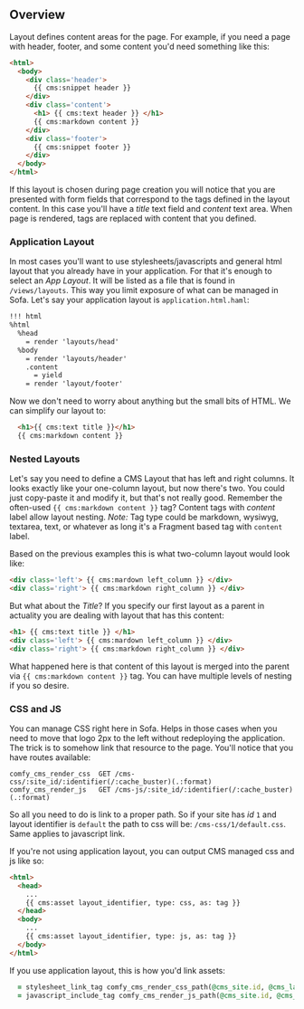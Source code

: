 ## Overview

Layout defines content areas for the page. For example, if you need a page with header, footer, and some content you'd need something like this:

```html
<html>
  <body>
    <div class='header'>
      {{ cms:snippet header }}
    </div>
    <div class='content'>
      <h1> {{ cms:text header }} </h1>
      {{ cms:markdown content }}
    </div>
    <div class='footer'>
      {{ cms:snippet footer }}
    </div>
  </body>
</html>
```

If this layout is chosen during page creation you will notice that you are
presented with form fields that correspond to the tags defined in the layout
content. In this case you'll have a *title* text field and *content* text area.
When page is rendered, tags are replaced with content that you defined.

### Application Layout

In most cases you'll want to use stylesheets/javascripts and general html layout
that you already have in your application. For that it's enough to select an
*App Layout*. It will be listed as a file that is found in `/views/layouts`.
This way you limit exposure of what can be managed in Sofa. Let's say your
application layout is `application.html.haml`:

```html
!!! html
%html
  %head
    = render 'layouts/head'
  %body
    = render 'layouts/header'
    .content
      = yield
    = render 'layout/footer'
```

Now we don't need to worry about anything but the small bits of HTML.
We can simplify our layout to:

```html
  <h1>{{ cms:text title }}</h1>
  {{ cms:markdown content }}
```

### Nested Layouts

Let's say you need to define a CMS Layout that has left and right columns.
It looks exactly like your one-column layout, but now there's two. You could
just copy-paste it and modify it, but that's not really good. Remember the
often-used `{{ cms:markdown content }}` tag? Content tags with _content_ label
allow layout nesting. *Note:* Tag type could be markdown, wysiwyg, textarea,
text, or whatever as long it's a Fragment based tag with `content` label.

Based on the previous examples this is what two-column layout would look like:

```html
<div class='left'> {{ cms:mardown left_column }} </div>
<div class='right'> {{ cms:markdown right_column }} </div>
```

But what about the _Title_? If you specify our first layout as a parent in
actuality you are dealing with layout that has this content:

```html
<h1> {{ cms:text title }} </h1>
<div class='left'> {{ cms:mardown left_column }} </div>
<div class='right'> {{ cms:markdown right_column }} </div>
```

What happened here is that content of this layout is merged into the parent
via `{{ cms:markdown content }}` tag. You can have multiple levels of nesting
if you so desire.

### CSS and JS

You can manage CSS right here in Sofa. Helps in those cases when you need to
move that logo 2px to the left without redeploying the application. The trick is
to somehow link that resource to the page. You'll notice that you have routes
available:

```
comfy_cms_render_css  GET /cms-css/:site_id/:identifier(/:cache_buster)(.:format)
comfy_cms_render_js   GET /cms-js/:site_id/:identifier(/:cache_buster)(.:format)

```

So all you need to do is link to a proper path. So if your site has _id_ `1` and
layout identifier is `default` the path to css will be: `/cms-css/1/default.css`.
Same applies to javascript link.

If you're not using application layout, you can output CMS managed css and js
like so:

```html
<html>
  <head>
    ...
    {{ cms:asset layout_identifier, type: css, as: tag }}
  </head>
  <body>
    ...
    {{ cms:asset layout_identifier, type: js, as: tag }}
  </body>
</html>
```

If you use application layout, this is how you'd link assets:

```ruby
  = stylesheet_link_tag comfy_cms_render_css_path(@cms_site.id, @cms_layout.identifier)
  = javascript_include_tag comfy_cms_render_js_path(@cms_site.id, @cms_layout.identifier)
```
